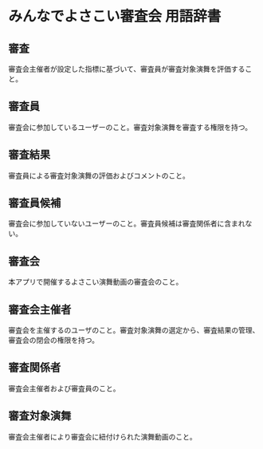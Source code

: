 # みんなでよさこい審査会 用語辞書

## 審査

審査会主催者が設定した指標に基づいて、審査員が審査対象演舞を評価すること。

## 審査員

審査会に参加しているユーザーのこと。審査対象演舞を審査する権限を持つ。

## 審査結果

審査員による審査対象演舞の評価およびコメントのこと。

## 審査員候補

審査会に参加していないユーザーのこと。審査員候補は審査関係者に含まれない。

## 審査会

本アプリで開催するよさこい演舞動画の審査会のこと。

## 審査会主催者

審査会を主催するのユーザのこと。審査対象演舞の選定から、審査結果の管理、審査会の閉会の権限を持つ。

## 審査関係者

審査会主催者および審査員のこと。

## 審査対象演舞

審査会主催者により審査会に紐付けられた演舞動画のこと。
